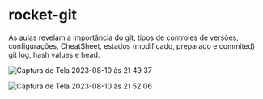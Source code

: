 # rocket-git
As aulas revelam a importância do git, tipos de controles de versões, configurações, CheatSheet, estados (modificado, preparado e commited) git log, hash values e head.

![Captura de Tela 2023-08-10 às 21 49 37](https://github.com/itsmyllaa/rocket-git/assets/60410635/fd89f1d1-e88b-48d2-a4bf-059b9b3210a5)


![Captura de Tela 2023-08-10 às 21 52 06](https://github.com/itsmyllaa/rocket-git/assets/60410635/70bb9cbd-edad-4cb5-b689-ccd73c94d59a)
